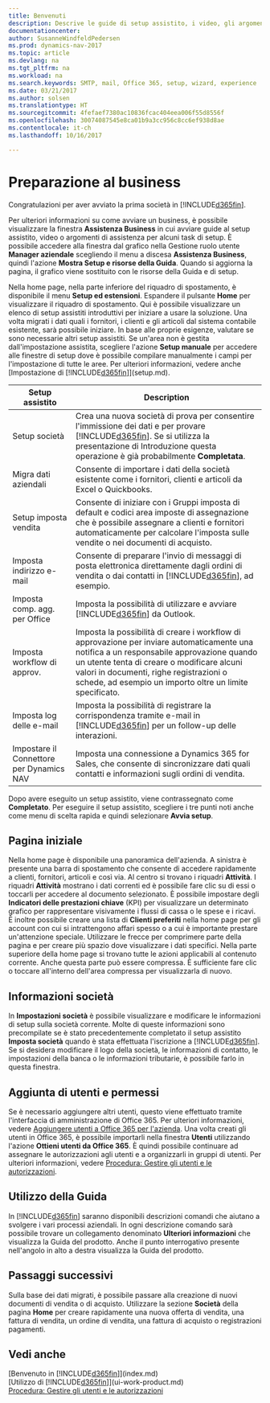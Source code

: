 ```yaml
---
title: Benvenuti
description: Descrive le guide di setup assistito, i video, gli argomenti della Guida, le pagine e le finestre da utilizzare per iniziare a utilizzare Dynamics NAV.
documentationcenter: 
author: SusanneWindfeldPedersen
ms.prod: dynamics-nav-2017
ms.topic: article
ms.devlang: na
ms.tgt_pltfrm: na
ms.workload: na
ms.search.keywords: SMTP, mail, Office 365, setup, wizard, experience
ms.date: 03/21/2017
ms.author: solsen
ms.translationtype: HT
ms.sourcegitcommit: 4fefaef7380ac10836fcac404eea006f55d8556f
ms.openlocfilehash: 30074087545e8ca01b9a3cc956c8cc6ef938d8ae
ms.contentlocale: it-ch
ms.lasthandoff: 10/16/2017

---
```

# <a name="getting-ready-for-doing-business"></a>Preparazione al business
Congratulazioni per aver avviato la prima società in [!INCLUDE[d365fin](includes/d365fin_md.md)].

Per ulteriori informazioni su come avviare un business, è possibile visualizzare la finestra **Assistenza Business** in cui avviare guide al setup assistito, video o argomenti di assistenza per alcuni task di setup. È possibile accedere alla finestra dal grafico nella Gestione ruolo utente **Manager aziendale** scegliendo il menu a discesa **Assistenza Business**, quindi l'azione **Mostra Setup e risorse della Guida**. Quando si aggiorna la pagina, il grafico viene sostituito con le risorse della Guida e di setup.

Nella home page, nella parte inferiore del riquadro di spostamento, è disponibile il menu **Setup ed estensioni**. Espandere il pulsante **Home** per visualizzare il riquadro di spostamento. Qui è possibile visualizzare un elenco di setup assistiti introduttivi per iniziare a usare la soluzione. Una volta migrati i dati quali i fornitori, i clienti e gli articoli dal sistema contabile esistente, sarà possibile iniziare. In base alle proprie esigenze, valutare se sono necessarie altri setup assistiti. Se un'area non è gestita dall'impostazione assistita, scegliere l'azione **Setup manuale** per accedere alle finestre di setup dove è possibile compilare manualmente i campi per l'impostazione di tutte le aree. Per ulteriori informazioni, vedere anche [Impostazione di [!INCLUDE[d365fin](includes/d365fin_md.md)]](setup.md).

| Setup assistito | Description |
| --- | --- |
| Setup società |Crea una nuova società di prova per consentire l'immissione dei dati e per provare [!INCLUDE[d365fin](includes/d365fin_md.md)]. Se si utilizza la presentazione di Introduzione questa operazione è già probabilmente **Completata**. |
| Migra dati aziendali |Consente di importare i dati della società esistente come i fornitori, clienti e articoli da Excel o Quickbooks. |
| Setup imposta vendita |Consente di iniziare con i Gruppi imposta di default e codici area imposte di assegnazione che è possibile assegnare a clienti e fornitori automaticamente per calcolare l'imposta sulle vendite o nei documenti di acquisto. |
| Imposta indirizzo e-mail |Consente di preparare l'invio di messaggi di posta elettronica direttamente dagli ordini di vendita o dai contatti in [!INCLUDE[d365fin](includes/d365fin_md.md)], ad esempio. |
| Imposta comp. agg. per Office |Imposta la possibilità di utilizzare e avviare [!INCLUDE[d365fin](includes/d365fin_md.md)] da Outlook. |
| Imposta workflow di approv. |Imposta la possibilità di creare i workflow di approvazione per inviare automaticamente una notifica a un responsabile approvazione quando un utente tenta di creare o modificare alcuni valori in documenti, righe registrazioni o schede, ad esempio un importo oltre un limite specificato. |
| Imposta log delle e-mail |Imposta la possibilità di registrare la corrispondenza tramite e-mail in [!INCLUDE[d365fin](includes/d365fin_md.md)] per un follow-up delle interazioni. |
| Impostare il Connettore per Dynamics NAV |Imposta una connessione a Dynamics 365 for Sales, che consente di sincronizzare dati quali contatti e informazioni sugli ordini di vendita. |

Dopo avere eseguito un setup assistito, viene contrassegnato come **Completato**. Per eseguire il setup assistito, scegliere i tre punti noti anche come menu di scelta rapida e quindi selezionare **Avvia setup**.

## <a name="home"></a>Pagina iniziale
Nella home page è disponibile una panoramica dell'azienda. A sinistra è presente una barra di spostamento che consente di accedere rapidamente a clienti, fornitori, articoli e così via. Al centro si trovano i riquadri **Attività**. I riquadri **Attività** mostrano i dati correnti ed è possibile fare clic su di essi o toccarli per accedere al documento selezionato. È possibile impostare degli **Indicatori delle prestazioni chiave** (KPI) per visualizzare un determinato grafico per rappresentare visivamente i flussi di cassa o le spese e i ricavi. È inoltre possibile creare una lista di **Clienti preferiti** nella home page per gli account con cui si intrattengono affari spesso o a cui è importante prestare un'attenzione speciale.
Utilizzare le frecce per comprimere parte della pagina e per creare più spazio dove visualizzare i dati specifici. Nella parte superiore della home page si trovano tutte le azioni applicabili al contenuto corrente. Anche questa parte può essere compressa. È sufficiente fare clic o toccare all'interno dell'area compressa per visualizzarla di nuovo.

## <a name="company-information"></a>Informazioni società
In **Impostazioni società** è possibile visualizzare e modificare le informazioni di setup sulla società corrente. Molte di queste informazioni sono precompilate se è stato precedentemente completato il setup assistito **Imposta società** quando è stata effettuata l'iscrizione a [!INCLUDE[d365fin](includes/d365fin_md.md)]. Se si desidera modificare il logo della società, le informazioni di contatto, le impostazioni della banca o le informazioni tributarie, è possibile farlo in questa finestra.    

## <a name="adding-users-and-permissions"></a>Aggiunta di utenti e permessi
Se è necessario aggiungere altri utenti, questo viene effettuato tramite l'interfaccia di amministrazione di Office 365. Per ulteriori informazioni, vedere [Aggiungere utenti a Office 365 per l'azienda](https://support.office.com/en-us/article/Add-users-to-Office-365-for-business-435ccec3-09dd-4587-9ebd-2f3cad6bc2bc). Una volta creati gli utenti in Office 365, è possibile importarli nella finestra **Utenti** utilizzando l'azione **Ottieni utenti da Office 365**. È quindi possibile continuare ad assegnare le autorizzazioni agli utenti e a organizzarli in gruppi di utenti. Per ulteriori informazioni, vedere [Procedura: Gestire gli utenti e le autorizzazioni](ui-how-users-permissions.md).  

## <a name="getting-help"></a>Utilizzo della Guida
In [!INCLUDE[d365fin](includes/d365fin_md.md)] saranno disponibili descrizioni comandi che aiutano a svolgere i vari processi aziendali. In ogni descrizione comando sarà possibile trovare un collegamento denominato **Ulteriori informazioni** che visualizza la Guida del prodotto. Anche il punto interrogativo presente nell'angolo in alto a destra visualizza la Guida del prodotto.
## <a name="next-steps"></a>Passaggi successivi
Sulla base dei dati migrati, è possibile passare alla creazione di nuovi documenti di vendita o di acquisto. Utilizzare la sezione **Società** della pagina **Home** per creare rapidamente una nuova offerta di vendita, una fattura di vendita, un ordine di vendita, una fattura di acquisto o registrazioni pagamenti.

## <a name="see-also"></a>Vedi anche
[Benvenuto in [!INCLUDE[d365fin](includes/d365fin_md.md)]](index.md)  
[Utilizzo di [!INCLUDE[d365fin](includes/d365fin_md.md)]](ui-work-product.md)  
[Procedura: Gestire gli utenti e le autorizzazioni](ui-how-users-permissions.md)


